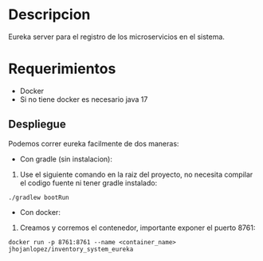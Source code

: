 # Descripcion
Eureka server para el registro de los microservicios en el sistema.

# Requerimientos
- Docker
- Si no tiene docker es necesario java 17

## Despliegue
Podemos correr eureka facilmente de dos maneras:

- Con gradle (sin instalacion):
1. Use el siguiente comando en la raiz del proyecto, no necesita compilar el codigo fuente ni tener gradle instalado: 
```shell
./gradlew bootRun
```

- Con docker:

1. Creamos y corremos el contenedor, importante exponer el puerto 8761:
```shell
docker run -p 8761:8761 --name <container_name> jhojanlopez/inventory_system_eureka
```


